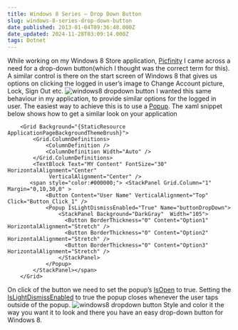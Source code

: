 ```yaml
---
title: Windows 8 Series – Drop Down Button
slug: windows-8-series-drop-down-button
date_published: 2013-01-04T09:36:48.000Z
date_updated: 2024-11-28T03:09:14.000Z
tags: Dotnet
---
```


While working on my Windows 8 Store application, [Picfinity](http://apps.microsoft.com/windows/en-us/app/picfinity/33ba9249-a9f4-44df-973c-21962376c3ea) I came across a need for a drop-down button(which I thought was the correct term for this). A similar control is there on the start screen of Windows 8 that gives us options on clicking the logged in user’s image to Change Account picture, Lock, Sign Out etc.
![windows8 dropdown button](__GHOST_URL__/content/images/windows8_dropdown_button.png)
I wanted this same behaviour in my application, to provide similar options for the logged in user. The easiest way to achieve this is to use a [Popup](http://msdn.microsoft.com/en-us/library/system.windows.controls.primitives.popup.aspx). The xaml snippet below shows how to get a similar look on your application

        <Grid Background="{StaticResource ApplicationPageBackgroundThemeBrush}">
            <Grid.ColumnDefinitions>
                <ColumnDefinition />
                <ColumnDefinition Width="Auto" />
            </Grid.ColumnDefinitions>
            <TextBlock Text="MY Content" FontSize="30" HorizontalAlignment="Center"
                 VerticalAlignment="Center" />
           <span style="color:#000000;"> <StackPanel Grid.Column="1" Margin="0,10,30,0" >
                <Button Content="User Name" VerticalAlignment="Top" Click="Button_Click_1" />
                <Popup IsLightDismissEnabled="True" Name="buttonDropDown">
                    <StackPanel Background="DarkGray"  Width="105">
                      <Button BorderThickness="0" Content="Option1" HorizontalAlignment="Stretch" />
                      <Button BorderThickness="0" Content="Option2" HorizontalAlignment="Stretch" />
                      <Button BorderThickness="0" Content="Option3" HorizontalAlignment="Stretch" />
                    </StackPanel>
                </Popup>
            </StackPanel></span>
        </Grid>
    
    

On click of the button we need to set the popup’s [IsOpen](http://msdn.microsoft.com/en-us/library/system.windows.controls.primitives.popup.isopen.aspx) to true. Setting the [IsLightDismissEnabled](http://msdn.microsoft.com/en-us/library/windows/apps/windows.ui.xaml.controls.primitives.popup.islightdismissenabled) to true the popup closes whenever the user taps outside of the popup.
![windows8 dropdown button](__GHOST_URL__/content/images/windows8_dropdown_button_plain.png)
Style and color it the way you want it to look and there you have an easy drop-down button for Windows 8.
